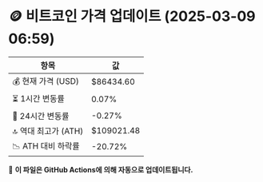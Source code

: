 # 🪙 비트코인 가격 업데이트 (2025-03-09 06:59)

| 항목                | 값 |
|--------------------|----------------|
| 💰 현재 가격 (USD) | $86434.60 |
| ⏳ 1시간 변동률    | 0.07% |
| 📆 24시간 변동률   | -0.27% |
| 🔝 역대 최고가 (ATH) | $109021.48 |
| 📉 ATH 대비 하락률 | -20.72% |

🔄 **이 파일은 GitHub Actions에 의해 자동으로 업데이트됩니다.**
